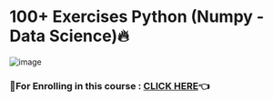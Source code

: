 # 100+ Exercises Python (Numpy - Data Science)🔥

![image](https://user-images.githubusercontent.com/70385488/142668043-68f4cab9-54bf-4a36-877b-30af0504ded1.png)

### 🔸For Enrolling in this course : [CLICK HERE](https://www.udemy.com/course/100-exercises-python-programming-data-science-numpy/)👈
